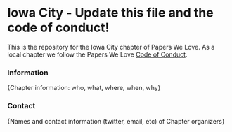 # Iowa City - Update this file and the code of conduct!

This is the repository for the Iowa City chapter of Papers We Love. As a local chapter we follow the Papers We Love [Code of Conduct](https://github.com/papers-we-love/iowa-city/blob/master/code-of-conduct.md).

### Information

{Chapter information: who, what, where, when, why}

### Contact

{Names and contact information (twitter, email, etc) of Chapter organizers}
